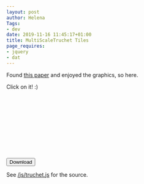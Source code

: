 ```yaml
---
layout: post
author: Helena
Tags:
- dev
date: 2019-11-16 11:45:17+01:00
title: MultiScaleTruchet Tiles
page_requires:
- jquery
- dat
---
```


Found [this paper](http://archive.bridgesmathart.org/2018/bridges2018-39.pdf) and enjoyed the graphics, so here.

Click on it! :)

<svg id="plot" xmlns="http://www.w3.org/2000/svg" xmlns:xlink="http://www.w3.org/1999/xlink"/>

<button id="download">Download</button>

<script src="/js/truchet.js"></script>
See [/js/truchet.js](/js/truchet.js) for the source.
